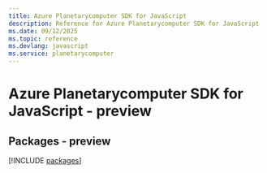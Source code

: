 ```yaml
---
title: Azure Planetarycomputer SDK for JavaScript
description: Reference for Azure Planetarycomputer SDK for JavaScript
ms.date: 09/12/2025
ms.topic: reference
ms.devlang: javascript
ms.service: planetarycomputer
---
```

# Azure Planetarycomputer SDK for JavaScript - preview
## Packages - preview
[!INCLUDE [packages](planetarycomputer-index.md)]
